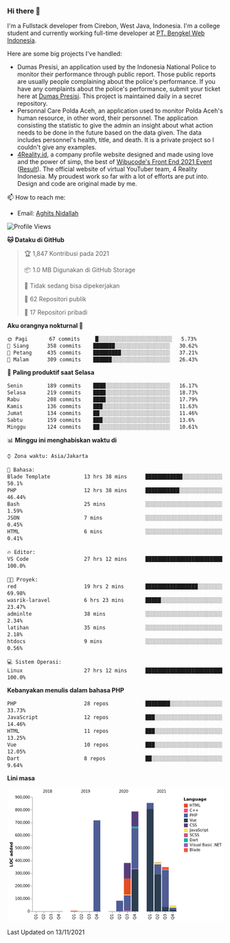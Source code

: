 ### Hi there 👋
I'm a Fullstack developer from Cirebon, West Java, Indonesia. I'm a college student and currently working full-time developer at [PT. Bengkel Web Indonesia](https://github.com/PT-Bengkel-Web-Indonesia).

Here are some big projects I've handled:
- Dumas Presisi, an application used by the Indonesia National Police to monitor their performance through public report. Those public reports are usually people complaining about the police's performance. If you have any complaints about the police's performance, submit your ticket here at [Dumas Presisi](https://dumaspresisi.polri.go.id/dumaspro). This project is maintained daily in a secret repository.
- Personnal Care Polda Aceh, an application used to monitor Polda Aceh's human resource, in other word, their personnel. The application consisting the statistic to give the admin an insight about what action needs to be done in the future based on the data given. The data includes personnel's health, title, and death. It is a private project so I couldn't give any examples.
- [4Reality.id](https://4reality.id), a company profile website designed and made using love and the power of simp, the best of [Wibucode's Front End 2021 Event](https://github.com/wibucode02/submision-event-frontend-2021) ([Result](https://github.com/wibucode02/top-5-pemenang-event-front-end-wibucode-2021)). The official website of virtual YouTuber team, 4 Reality Indonesia. My proudest work so far with a lot of efforts are put into. Design and code are original made by me.

📫 How to reach me:
- Email: [Aghits Nidallah](mailto:yourlovelydev@gmail.com)

<!--START_SECTION:waka-->
![Profile Views](http://img.shields.io/badge/Profil%20dilihat-1-blue)

**🐱 Dataku di GitHub** 

> 🏆 1,847 Kontribusi pada 2021
 > 
> 📦 1.0 MB Digunakan di GitHub Storage 
 > 
> 🚫 Tidak sedang bisa dipekerjakan
 > 
> 📜 62 Repositori publik 
 > 
> 🔑 17 Repositori pribadi  
 > 
**Aku orangnya nokturnal 🦉** 

```text
🌞 Pagi       67 commits     █░░░░░░░░░░░░░░░░░░░░░░░░   5.73% 
🌆 Siang      358 commits    ███████░░░░░░░░░░░░░░░░░░   30.62% 
🌃 Petang     435 commits    █████████░░░░░░░░░░░░░░░░   37.21% 
🌙 Malam      309 commits    ██████░░░░░░░░░░░░░░░░░░░   26.43%

```
📅 **Paling produktif saat Selasa** 

```text
Senin        189 commits    ████░░░░░░░░░░░░░░░░░░░░░   16.17% 
Selasa       219 commits    ████░░░░░░░░░░░░░░░░░░░░░   18.73% 
Rabu         208 commits    ████░░░░░░░░░░░░░░░░░░░░░   17.79% 
Kamis        136 commits    ███░░░░░░░░░░░░░░░░░░░░░░   11.63% 
Jumat        134 commits    ██░░░░░░░░░░░░░░░░░░░░░░░   11.46% 
Sabtu        159 commits    ███░░░░░░░░░░░░░░░░░░░░░░   13.6% 
Minggu       124 commits    ██░░░░░░░░░░░░░░░░░░░░░░░   10.61%

```


📊 **Minggu ini menghabiskan waktu di** 

```text
⌚︎ Zona waktu: Asia/Jakarta

💬 Bahasa: 
Blade Template           13 hrs 38 mins      ████████████░░░░░░░░░░░░░   50.1% 
PHP                      12 hrs 38 mins      ███████████░░░░░░░░░░░░░░   46.44% 
Bash                     25 mins             ░░░░░░░░░░░░░░░░░░░░░░░░░   1.59% 
JSON                     7 mins              ░░░░░░░░░░░░░░░░░░░░░░░░░   0.45% 
HTML                     6 mins              ░░░░░░░░░░░░░░░░░░░░░░░░░   0.41%

🔥 Editor: 
VS Code                  27 hrs 12 mins      █████████████████████████   100.0%

🐱‍💻 Proyek: 
red                      19 hrs 2 mins       █████████████████░░░░░░░░   69.98% 
wasrik-laravel           6 hrs 23 mins       █████░░░░░░░░░░░░░░░░░░░░   23.47% 
adminlte                 38 mins             ░░░░░░░░░░░░░░░░░░░░░░░░░   2.34% 
latihan                  35 mins             ░░░░░░░░░░░░░░░░░░░░░░░░░   2.18% 
htdocs                   9 mins              ░░░░░░░░░░░░░░░░░░░░░░░░░   0.56%

💻 Sistem Operasi: 
Linux                    27 hrs 12 mins      █████████████████████████   100.0%

```

**Kebanyakan menulis dalam bahasa PHP** 

```text
PHP                      28 repos            ████████░░░░░░░░░░░░░░░░░   33.73% 
JavaScript               12 repos            ███░░░░░░░░░░░░░░░░░░░░░░   14.46% 
HTML                     11 repos            ███░░░░░░░░░░░░░░░░░░░░░░   13.25% 
Vue                      10 repos            ███░░░░░░░░░░░░░░░░░░░░░░   12.05% 
Dart                     8 repos             ██░░░░░░░░░░░░░░░░░░░░░░░   9.64%

```


**Lini masa**

![Chart not found](https://raw.githubusercontent.com/NikarashiHatsu/NikarashiHatsu/master/charts/bar_graph.png) 


 Last Updated on 13/11/2021
<!--END_SECTION:waka-->
